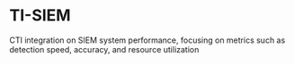 # TI-SIEM
CTI integration on SIEM system performance, focusing on metrics such as detection speed, accuracy, and resource utilization
